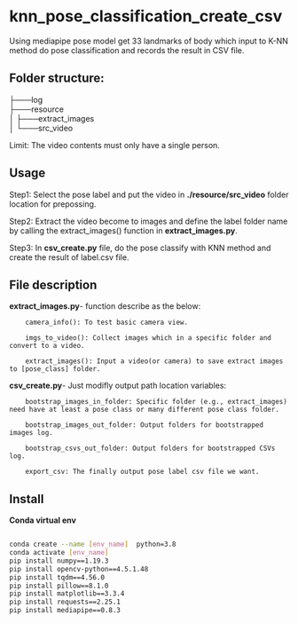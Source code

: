 # knn_pose_classification_create_csv
Using mediapipe pose model get 33 landmarks of body which input to K-NN method do pose classification and records the result in CSV file.

## Folder structure:     
├───log     
├───resource     
│  ├───extract_images      
│  └───src_video     

Limit: The video contents must only have a single person.

## Usage   
Step1: Select the pose label and  put the video in **./resource/src_video** folder location for prepossing. 

Step2: Extract the video become to images and define the label folder name by calling the extract_images() function in **extract_images.py**.

Step3: In **csv_create.py** file, do the pose classify with KNN method and create the result of label.csv file.


## File description    

**extract_images.py**- function describe as the below:   

		camera_info(): To test basic camera view.

		imgs_to_video(): Collect images which in a specific folder and convert to a video. 

		extract_images(): Input a video(or camera) to save extract images to [pose_class] folder.

**csv_create.py**- Just modifly output path location variables:   

		bootstrap_images_in_folder: Specific folder (e.g., extract_images) need have at least a pose class or many different pose class folder.

		bootstrap_images_out_folder: Output folders for bootstrapped images log.

		bootstrap_csvs_out_folder: Output folders for bootstrapped CSVs log.

		export_csv: The finally output pose label csv file we want.
		
## Install  

**Conda virtual env**  
```bash

conda create --name [env_name]  python=3.8
conda activate [env_name]
pip install numpy==1.19.3
pip install opencv-python==4.5.1.48
pip install tqdm==4.56.0
pip install pillow==8.1.0
pip install matplotlib==3.3.4
pip install requests==2.25.1
pip install mediapipe==0.8.3
```   
